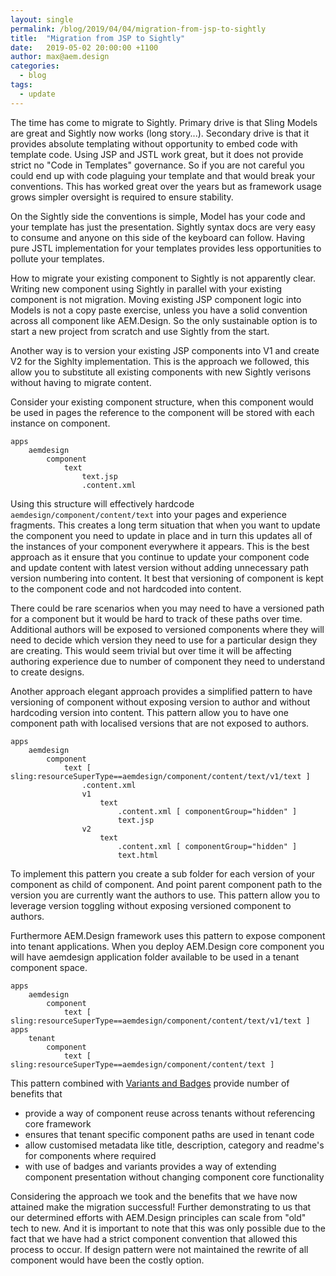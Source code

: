 ```yaml
---
layout: single
permalink: /blog/2019/04/04/migration-from-jsp-to-sightly
title:  "Migration from JSP to Sightly"
date:   2019-05-02 20:00:00 +1100
author: max@aem.design
categories:
  - blog
tags:
  - update
---
```


The time has come to migrate to Sightly. Primary drive is that Sling Models are great and Sightly now works (long story...). 
Secondary drive is that it provides absolute templating without opportunity to embed code with template code. 
Using JSP and JSTL work great, but it does not provide strict no "Code in Templates" governance.
So if you are not careful you could end up with code plaguing your template and that would break your conventions.
This has worked great over the years but as framework usage grows simpler oversight is required to ensure stability. 

On the Sightly side the conventions is simple, Model has your code and your template has just the presentation.
Sightly syntax docs are very easy to consume and anyone on this side of the keyboard can follow.
Having pure JSTL implementation for your templates provides less opportunities to pollute your templates.

How to migrate your existing component to Sightly is not apparently clear. 
Writing new component using Sightly in parallel with your existing component is not migration.
Moving existing JSP component logic into Models is not a copy paste exercise, unless you have a solid convention across all component like AEM.Design.
So the only sustainable option is to start a new project from scratch and use Sightly from the start.

Another way is to version your existing JSP components into V1 and create V2 for the Sighlty implementation.
This is the approach we followed, this allow you to substitute all existing components with new Sightly verisons without having to migrate content.  

Consider your existing component structure, when this component would be used in pages the reference to the component will be stored with each instance on component.

```
apps
    aemdesign
        component
            text
                text.jsp
                .content.xml
``` 

Using this structure will effectively hardcode ```aemdesign/component/content/text``` into your pages and experience fragments.
This creates a long term situation that when you want to update the component you need to update in place and in turn this updates all of the instances of your component everywhere it appears.
This is the best approach as it ensure that you continue to update your component code and update content with latest version without adding unnecessary path version numbering into content.
It best that versioning of component is kept to the component code and not hardcoded into content.

There could be rare scenarios when you may need to have a versioned path for a component but it would be hard to track of these paths over time.
Additional authors will be exposed to versioned components where they will need to decide which version they need to use for a particular design they are creating.
This would seem trivial but over time it will be affecting authoring experience due to number of component they need to understand to create designs.

Another approach elegant approach provides a simplified pattern to have versioning of component without exposing version to author and without hardcoding version into content.
This pattern allow you to have one component path with localised versions that are not exposed to authors. 


```
apps
    aemdesign
        component
            text [ sling:resourceSuperType==aemdesign/component/content/text/v1/text ]
                .content.xml
                v1
                    text
                        .content.xml [ componentGroup="hidden" ]
                        text.jsp
                v2
                    text
                        .content.xml [ componentGroup="hidden" ]
                        text.html
``` 

To implement this pattern you create a sub folder for each version of your component as child of component.
And point parent component path to the version you are currently want the authors to use.
This pattern allow you to leverage version toggling without exposing versioned component to authors.

Furthermore AEM.Design framework uses this pattern to expose component into tenant applications.
When you deploy AEM.Design core component you will have aemdesign application folder available to be used in a tenant component space.

```
apps
    aemdesign
        component
            text [ sling:resourceSuperType==aemdesign/component/content/text/v1/text ]
apps
    tenant
        component
            text [ sling:resourceSuperType==aemdesign/component/content/text ]
``` 

This pattern combined with [Variants and Badges](/manifesto/project/) provide number of benefits that  
- provide a way of component reuse across tenants without referencing core framework
- ensures that tenant specific component paths are used in tenant code
- allow customised metadata like title, description, category and readme's for components where required
- with use of badges and variants provides a way of extending component presentation without changing component core functionality

Considering the approach we took and the benefits that we have now attained make the migration successful!
Further demonstrating to us that our determined efforts with AEM.Design principles can scale from "old" tech to new.
And it is important to note that this was only possible due to the fact that we have had a strict component convention that allowed this process to occur.
If design pattern were not maintained the rewrite of all component would have been the costly option.
 